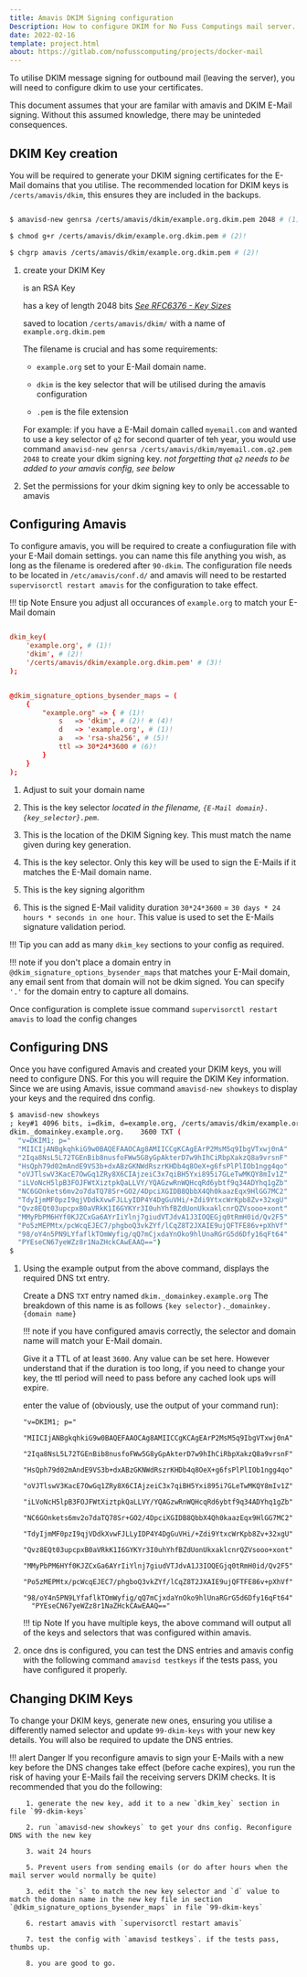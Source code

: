 ```yaml
---
title: Amavis DKIM Signing configuration
Description: How to configure DKIM for No Fuss Computings mail server.
date: 2022-02-16
template: project.html
about: https://gitlab.com/nofusscomputing/projects/docker-mail
---
```


To utilise DKIM message signing for outbound mail (leaving the server), you will need to configure dkim to use your certificates.

This document assumes that your are familar with amavis and DKIM E-Mail signing. Without this assumed knowledge, there may be uninteded consequences.


## DKIM Key creation

You will be required to generate your DKIM signing certificates for the E-Mail domains that you utilise. The recommended location for DKIM keys is `/certs/amavis/dkim`, this ensures they are included in the backups.

``` bash title="bash"

$ amavisd-new genrsa /certs/amavis/dkim/example.org.dkim.pem 2048 # (1)!

$ chmod g+r /certs/amavis/dkim/example.org.dkim.pem # (2)!

$ chgrp amavis /certs/amavis/dkim/example.org.dkim.pem # (2)!

```

1. create your DKIM Key

    is an RSA Key

    has a key of length 2048 bits _[See RFC6376 - Key Sizes](https://datatracker.ietf.org/doc/html/rfc6376#section-3.3.3)_

    saved to location `/certs/amavis/dkim/` with a name of `example.org.dkim.pem`

    The filename is crucial and has some requirements:

    - `example.org` set to your E-Mail domain name.

    - `dkim` is the key selector that will be utilised during the amavis configuration

    - `.pem` is the file extension

    For example: if you have a E-Mail domain called `myemail.com` and wanted to use a key selector of `q2` for second quarter of teh year, you would use command `amavisd-new genrsa /certs/amavis/dkim/myemail.com.q2.pem 2048` to create your dkim signing key. _not forgetting that `q2` needs to be added to your amavis config, see below_

2. Set the permissions for your dkim signing key to only be accessable to amavis


## Configuring Amavis

To configure amavis, you will be required to create a confiuguration file with your E-Mail domain settings. you can name this file anything you wish, as long as the filename is oredered after `90-dkim`. The configuration file needs to be located in `/etc/amavis/conf.d/` and amavis will need to be restarted `supervisorctl restart amavis` for the configuration to take effect.

!!! tip Note
    Ensure you adjust all occurances of `example.org` to match your E-Mail domain


``` conf title="/etc/amavis/conf.d/99-dkim-keys"

dkim_key(
    'example.org', # (1)!
    'dkim', # (2)!
    '/certs/amavis/dkim/example.org.dkim.pem' # (3)!
);


@dkim_signature_options_bysender_maps = (
    {
        "example.org" => { # (1)!
            s   => 'dkim', # (2)! # (4)!
            d   => 'example.org', # (1)!
            a   => 'rsa-sha256', # (5)!
            ttl => 30*24*3600 # (6)!
        }
    }
);

```

1. Adjust to suit your domain name

2. This is the key selector _located in the filename, `{E-Mail domain}.{key_selector}.pem`_.

3. This is the location of the DKIM Signing key. This must match the name given during key generation.

4. This is the key selector. Only this key will be used to sign the E-Mails if it matches the E-Mail domain name.

5. This is the key signing algorithm

6. This is the signed E-Mail validity duration `30*24*3600` = `30 days * 24 hours * seconds in one hour`. This value is used to set the E-Mails signature validation period.

!!! Tip
    you can add as many `dkim_key` sections to your config as required.

!!! note
    if you don't place a domain entry in `@dkim_signature_options_bysender_maps` that matches your E-Mail domain, any email sent from that domain will not be dkim signed. You can specify `'.'` for the domain entry to capture all domains.

Once configuration is complete issue command `supervisorctl restart amavis` to load the config changes


## Configuring DNS

Once you have configured Amavis and created your DKIM keys, you will need to configure DNS. For this you will require the DKIM Key information. Since we are using Amavis, issue command `amavisd-new showkeys` to display your keys and the required dns config.

``` bash title="DNS Configuration"
$ amavisd-new showkeys
; key#1 4096 bits, i=dkim, d=example.org, /certs/amavis/dkim/example.org.dkim.pem
dkim._domainkey.example.org.    3600 TXT (
  "v=DKIM1; p="
  "MIICIjANBgkqhkiG9w0BAQEFAAOCAg8AMIICCgKCAgEArP2MsM5q9IbgVTxwj0nA"
  "2Iqa8NsL5L72TGEnBib8nusfoFWw5G8yGpAkterD7w9hIhCiRbpXakzQ8a9vrsnF"
  "HsQph79d02mAndE9VS3b+dxABzGKNWdRszrKHDb4q8OeX+g6fsPlPlIOb1ngg4qo"
  "oVJTlswV3KacE7OwGq1ZRy8X6CIAjzeiC3x7qiBH5Yxi895i7GLeTwMKQY8mIv1Z"
  "iLVoNcH5lpB3FOJFWtXiztpkQaLLVY/YQAGzwRnWQHcqRd6ybtf9q34ADYhq1gZb"
  "NC6GOnkets6mv2o7daTQ78Sr+GO2/4DpciXGIDB8QbbX4Qh0kaazEqx9HlGG7MC2"
  "TdyIjmMF0pzI9qjVDdkXvwFJLLyIDP4Y4DgGuVHi/+Zdi9YtxcWrKpb8Zv+32xgU"
  "Qvz8EQt03upcpxB0aVRkK1I6GYKYr3I0uhYhfBZdUonUkxaklcnrQZVsooo+xont"
  "MMyPbPM6HYf0KJZCxGa6AYrIiYlnj7giudVTJdvA1J3IOQEGjq0tRmH0id/Qv2F5"
  "Po5zMEPMtx/pcWcqEJEC7/phgboQ3vkZYf/lCqZ8T2JXAIE9ujQFTFE86v+pXhVf"
  "98/oY4n5PN9LYfaflkTOmWyfig/qQ7mCjxdaYnOko9hlUnaRGrG5d6Dfy16qFt64"
  "PYEseCN67yeWZz8r1NaZHckCAwEAAQ==")
$ 

```

1. Using the example output from the above command, displays the required DNS txt entry.

    Create a DNS `TXT` entry named `dkim._domainkey.example.org` The breakdown of this name is as follows `{key selector}._domainkey.{domain name}`

    !!! note
        if you have configured amavis correctly, the selector and domain name will match your E-Mail domain.

    Give it a TTL of at least `3600`. Any value can be set here. However understand that if the duration is too long, if you need to change your key, the ttl period will need to pass before any cached look ups will expire.

    enter the value of (obviously, use the output of your command run):

    ``` text
    "v=DKIM1; p="
      "MIICIjANBgkqhkiG9w0BAQEFAAOCAg8AMIICCgKCAgEArP2MsM5q9IbgVTxwj0nA"
      "2Iqa8NsL5L72TGEnBib8nusfoFWw5G8yGpAkterD7w9hIhCiRbpXakzQ8a9vrsnF"
      "HsQph79d02mAndE9VS3b+dxABzGKNWdRszrKHDb4q8OeX+g6fsPlPlIOb1ngg4qo"
      "oVJTlswV3KacE7OwGq1ZRy8X6CIAjzeiC3x7qiBH5Yxi895i7GLeTwMKQY8mIv1Z"
      "iLVoNcH5lpB3FOJFWtXiztpkQaLLVY/YQAGzwRnWQHcqRd6ybtf9q34ADYhq1gZb"
      "NC6GOnkets6mv2o7daTQ78Sr+GO2/4DpciXGIDB8QbbX4Qh0kaazEqx9HlGG7MC2"
      "TdyIjmMF0pzI9qjVDdkXvwFJLLyIDP4Y4DgGuVHi/+Zdi9YtxcWrKpb8Zv+32xgU"
      "Qvz8EQt03upcpxB0aVRkK1I6GYKYr3I0uhYhfBZdUonUkxaklcnrQZVsooo+xont"
      "MMyPbPM6HYf0KJZCxGa6AYrIiYlnj7giudVTJdvA1J3IOQEGjq0tRmH0id/Qv2F5"
      "Po5zMEPMtx/pcWcqEJEC7/phgboQ3vkZYf/lCqZ8T2JXAIE9ujQFTFE86v+pXhVf"
      "98/oY4n5PN9LYfaflkTOmWyfig/qQ7mCjxdaYnOko9hlUnaRGrG5d6Dfy16qFt64"
      "PYEseCN67yeWZz8r1NaZHckCAwEAAQ=="
    ```

    !!! tip Note
        If you have multiple keys, the above command will output all of the keys and selectors that was configured within amavis.

2. once dns is configured, you can test the DNS entries and amavis config with the following command `amavisd testkeys` if the tests pass, you have configured it properly.


## Changing DKIM Keys

To change your DKIM keys, generate new ones, ensuring you utilise a differently named selector and update `99-dkim-keys` with your new key details. You will also be required to update the DNS entries.

!!! alert Danger
    If you reconfigure amavis to sign your E-Mails with a new key before the DNS changes take effect (before cache expires), you run the risk of having your E-Mails fail the receiving servers DKIM checks.
    It is recommended that you do the following:
    
        1. generate the new key, add it to a new `dkim_key` section in file `99-dkim-keys`

        2. run `amavisd-new showkeys` to get your dns config. Reconfigure DNS with the new key

        3. wait 24 hours

        5. Prevent users from sending emails (or do after hours when the mail server would normally be quite)

        3. edit the `s` to match the new key selector and `d` value to match the domain name in the new key file in section `@dkim_signature_options_bysender_maps` in file `99-dkim-keys`

        6. restart amavis with `supervisorctl restart amavis`

        7. test the config with `amavisd testkeys`. if the tests pass, thumbs up.

        8. you are good to go.
